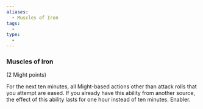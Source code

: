 ```yaml
---
aliases:
  - Muscles of Iron
tags:
  - 
type:
  - 
---
```

### Muscles of Iron

(2 Might points)

For the next ten minutes, all Might-based actions other than attack rolls that you attempt are eased. If you already have this ability from another source, the effect of this ability lasts for one hour instead of ten minutes. Enabler.